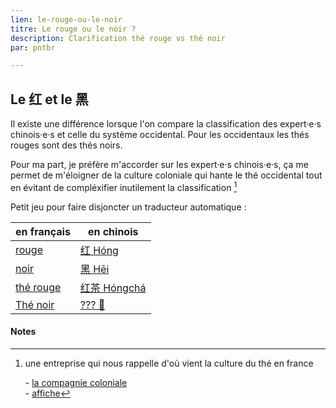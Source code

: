 ```yaml
---
lien: le-rouge-ou-le-noir
titre: Le rouge ou le noir ?
description: Clarification thé rouge vs thé noir
par: pntbr

---
```


## Le 红 et le 黑

Il existe une différence lorsque l'on compare la classification des expert·e·s chinois·e·s et celle du système occidental. Pour les occidentaux les thés rouges sont des thés noirs.

Pour ma part, je préfère m'accorder sur les expert·e·s chinois·e·s, ça me permet de m'éloigner de la culture coloniale qui hante le thé occidental tout en évitant de compléxifier inutilement la classification [^1]

Petit jeu pour faire disjoncter un traducteur automatique :

| en français                                                                                                     | en chinois                                                                                                        |
| --------------------------------------------------------------------------------------------------------------- | ----------------------------------------------------------------------------------------------------------------- |
| [rouge ](https://translate.google.com/?hl=fr#view=home&op=translate&sl=auto&tl=zh-CN&text=rouge)                | [红 Hóng](https://translate.google.com/?hl=fr#view=home&op=translate&sl=auto&tl=zh-CN&text=rouge)                 |
| [noir](https://translate.google.com/?hl=fr#view=home&op=translate&sl=auto&tl=zh-CN&text=noir)                   | [黑 Hēi](https://translate.google.com/?hl=fr#view=home&op=translate&sl=auto&tl=zh-CN&text=noir)                   |
| [thé rouge ](https://translate.google.com/?hl=fr#view=home&op=translate&sl=auto&tl=zh-CN&text=th%C3%A9%20rouge) | [红茶 Hóngchá](https://translate.google.com/?hl=fr#view=home&op=translate&sl=auto&tl=zh-CN&text=th%C3%A9%20rouge) |
| [Thé noir](https://translate.google.com/?hl=fr#view=home&op=translate&sl=auto&tl=zh-CN&text=th%C3%A9%20noir)    | [??? 🤪](https://fanyi.baidu.com/#fra/zh/th%C3%A9%20noir)                                                         |

#### Notes

[^1]: une entreprise qui nous rappelle d'où vient la culture du thé en france

    \- [la compagnie coloniale](https://compagnie-coloniale.com)  
    \- [affiche](https://compagnie-coloniale.com/img/cms/hist-5.jpg)
